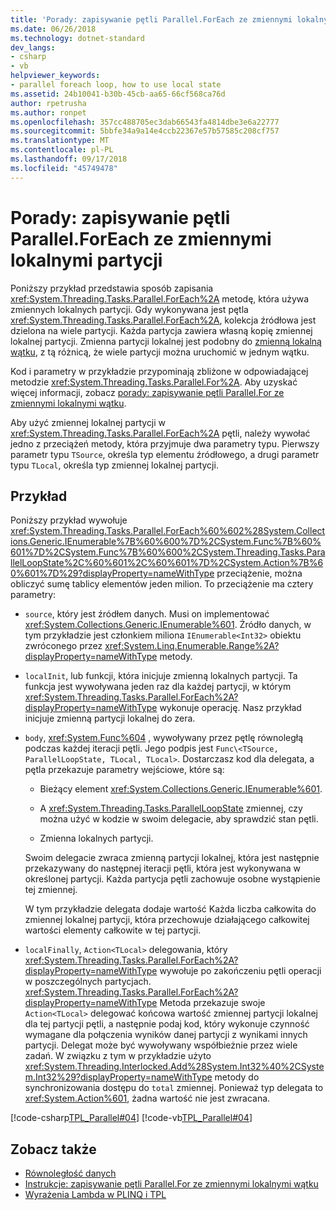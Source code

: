```yaml
---
title: 'Porady: zapisywanie pętli Parallel.ForEach ze zmiennymi lokalnymi partycji'
ms.date: 06/26/2018
ms.technology: dotnet-standard
dev_langs:
- csharp
- vb
helpviewer_keywords:
- parallel foreach loop, how to use local state
ms.assetid: 24b10041-b30b-45cb-aa65-66cf568ca76d
author: rpetrusha
ms.author: ronpet
ms.openlocfilehash: 357cc488705ec3dab66543fa4814dbe3e6a22777
ms.sourcegitcommit: 5bbfe34a9a14e4ccb22367e57b57585c208cf757
ms.translationtype: MT
ms.contentlocale: pl-PL
ms.lasthandoff: 09/17/2018
ms.locfileid: "45749478"
---
```

# <a name="how-to-write-a-parallelforeach-loop-with-partition-local-variables"></a>Porady: zapisywanie pętli Parallel.ForEach ze zmiennymi lokalnymi partycji
Poniższy przykład przedstawia sposób zapisania <xref:System.Threading.Tasks.Parallel.ForEach%2A> metodę, która używa zmiennych lokalnych partycji. Gdy wykonywana jest pętla <xref:System.Threading.Tasks.Parallel.ForEach%2A>, kolekcja źródłowa jest dzielona na wiele partycji. Każda partycja zawiera własną kopię zmiennej lokalnej partycji. Zmienna partycji lokalnej jest podobny do [zmienną lokalną wątku](xref:System.Threading.ThreadLocal%601), z tą różnicą, że wiele partycji można uruchomić w jednym wątku.
  
 Kod i parametry w przykładzie przypominają zbliżone w odpowiadającej metodzie <xref:System.Threading.Tasks.Parallel.For%2A>. Aby uzyskać więcej informacji, zobacz [porady: zapisywanie pętli Parallel.For ze zmiennymi lokalnymi wątku](../../../docs/standard/parallel-programming/how-to-write-a-parallel-for-loop-with-thread-local-variables.md).  
  
 Aby użyć zmiennej lokalnej partycji w <xref:System.Threading.Tasks.Parallel.ForEach%2A> pętli, należy wywołać jedno z przeciążeń metody, która przyjmuje dwa parametry typu. Pierwszy parametr typu `TSource`, określa typ elementu źródłowego, a drugi parametr typu `TLocal`, określa typ zmiennej lokalnej partycji.  
  
## <a name="example"></a>Przykład  
 Poniższy przykład wywołuje <xref:System.Threading.Tasks.Parallel.ForEach%60%602%28System.Collections.Generic.IEnumerable%7B%60%600%7D%2CSystem.Func%7B%60%601%7D%2CSystem.Func%7B%60%600%2CSystem.Threading.Tasks.ParallelLoopState%2C%60%601%2C%60%601%7D%2CSystem.Action%7B%60%601%7D%29?displayProperty=nameWithType> przeciążenie, można obliczyć sumę tablicy elementów jeden milion. To przeciążenie ma cztery parametry:  
  
-   `source`, który jest źródłem danych. Musi on implementować <xref:System.Collections.Generic.IEnumerable%601>. Źródło danych, w tym przykładzie jest członkiem miliona `IEnumerable<Int32>` obiektu zwróconego przez <xref:System.Linq.Enumerable.Range%2A?displayProperty=nameWithType> metody.  
  
-   `localInit`, lub funkcji, która inicjuje zmienną lokalnych partycji. Ta funkcja jest wywoływana jeden raz dla każdej partycji, w którym <xref:System.Threading.Tasks.Parallel.ForEach%2A?displayProperty=nameWithType> wykonuje operację. Nasz przykład inicjuje zmienną partycji lokalnej do zera.  
  
-   `body`, <xref:System.Func%604> , wywoływany przez pętlę równoległą podczas każdej iteracji pętli. Jego podpis jest `Func\<TSource, ParallelLoopState, TLocal, TLocal>`. Dostarczasz kod dla delegata, a pętla przekazuje parametry wejściowe, które są:  
  
    -   Bieżący element <xref:System.Collections.Generic.IEnumerable%601>.
  
    -   A <xref:System.Threading.Tasks.ParallelLoopState> zmiennej, czy można użyć w kodzie w swoim delegacie, aby sprawdzić stan pętli.  
  
    -   Zmienna lokalnych partycji.  
  
     Swoim delegacie zwraca zmienną partycji lokalnej, która jest następnie przekazywany do następnej iteracji pętli, która jest wykonywana w określonej partycji. Każda partycja pętli zachowuje osobne wystąpienie tej zmiennej.  
  
     W tym przykładzie delegata dodaje wartość Każda liczba całkowita do zmiennej lokalnej partycji, która przechowuje działającego całkowitej wartości elementy całkowite w tej partycji.  
  
-   `localFinally`, `Action<TLocal>` delegowania, który <xref:System.Threading.Tasks.Parallel.ForEach%2A?displayProperty=nameWithType> wywołuje po zakończeniu pętli operacji w poszczególnych partycjach. <xref:System.Threading.Tasks.Parallel.ForEach%2A?displayProperty=nameWithType> Metoda przekazuje swoje `Action<TLocal>` delegować końcowa wartość zmiennej partycji lokalnej dla tej partycji pętli, a następnie podaj kod, który wykonuje czynność wymagane dla połączenia wyników danej partycji z wynikami innych partycji. Delegat może być wywoływany współbieżnie przez wiele zadań. W związku z tym w przykładzie użyto <xref:System.Threading.Interlocked.Add%28System.Int32%40%2CSystem.Int32%29?displayProperty=nameWithType> metody do synchronizowania dostępu do `total` zmiennej. Ponieważ typ delegata to <xref:System.Action%601>, żadna wartość nie jest zwracana.  
  
 [!code-csharp[TPL_Parallel#04](../../../samples/snippets/csharp/VS_Snippets_Misc/tpl_parallel/cs/foreachthreadlocal.cs#04)]
 [!code-vb[TPL_Parallel#04](../../../samples/snippets/visualbasic/VS_Snippets_Misc/tpl_parallel/vb/foreachthreadlocal.vb#04)]  
  
## <a name="see-also"></a>Zobacz także

- [Równoległość danych](../../../docs/standard/parallel-programming/data-parallelism-task-parallel-library.md)  
- [Instrukcje: zapisywanie pętli Parallel.For ze zmiennymi lokalnymi wątku](../../../docs/standard/parallel-programming/how-to-write-a-parallel-for-loop-with-thread-local-variables.md)  
- [Wyrażenia Lambda w PLINQ i TPL](../../../docs/standard/parallel-programming/lambda-expressions-in-plinq-and-tpl.md)

